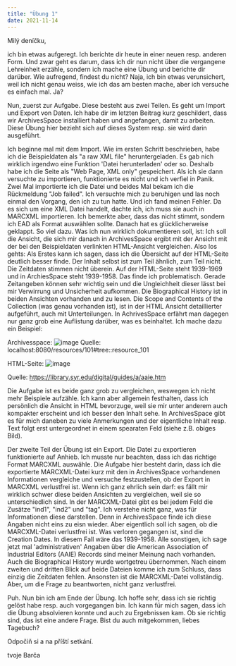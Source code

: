 ```yaml
---
title: "Übung 1"
date: 2021-11-14
---
```


Milý deníčku,

ich bin etwas aufgeregt. Ich berichte dir heute in einer neuen resp. anderen Form. Und zwar geht es darum, dass ich dir nun nicht über die vergangene Lehreinheit erzähle,
sondern ich mache eine Übung und berichte dir darüber. Wie aufregend, findest du nicht?
Naja, ich bin etwas verunsichert, weil ich nicht genau weiss, wie ich das am besten mache, aber ich versuche es einfach mal. Ja?

Nun, zuerst zur Aufgabe. Diese besteht aus zwei Teilen. Es geht um Import und Export von Daten.
Ich habe dir im letzten Beitrag kurz geschildert, dass wir ArchivesSpace installiert haben und angefangen, damit zu arbeiten. Diese Übung hier bezieht sich auf dieses System
resp. sie wird darin ausgeführt.

Ich beginne mal mit dem Import. 
Wie im ersten Schritt beschrieben, habe ich die Beispieldaten als "a raw XML file" heruntergeladen. Es gab nich wirklich irgendwo eine Funktion 'Datei herunterladen' oder so.
Deshalb habe ich die Seite als "Web Page, XML only" gespeichert.
Als ich sie dann versuchte zu importieren, funktionierte es nicht und ich verfiel in Panik. Zwei Mal importierte ich die Datei und beides Mal bekam ich die Rückmeldung "Job failed".
Ich versuchte mich zu beruhigen und las noch einmal den Vorgang, den ich zu tun hatte. Und ich fand meinen Fehler. Da es sich um eine XML Datei handelt, dachte ich, ich muss sie
auch in MARCXML importieren. Ich bemerkte aber, dass das nicht stimmt, sondern ich EAD als Format auswählen sollte. Danach hat es glücklicherweise geklappt.
So viel dazu. Was ich nun wirklich dokumentieren soll, ist: Ich soll die Ansicht, die sich mir danach in ArchivesSpace ergibt mit der Ansicht mit der bei den Beispieldaten verlinkten
HTML-Ansicht vergleichen.
Also los gehts: Als Erstes kann ich sagen, dass ich die Übersicht auf der HTML-Seite deutlich besser finde. Der Inhalt selbst ist zum Teil ähnlich, zum Teil nicht. Die Zeitdaten
stimmen nicht überein. Auf der HTML-Seite steht 1939-1969 und in ArchiesSpace steht 1939-1958. Das finde ich problematisch. Gerade Zeitangeben können sehr wichtig sein und die
Ungleichheit dieser lässt bei mir Verwirrung und Unsicherheit aufkommen. Die Biographical History ist in beiden Ansichten vorhanden und zu lesen. Die Scope and Contents of the
Collection (was genau vorhanden ist), ist in der HTML Ansicht detaillierter aufgeführt, auch mit Unterteilungen. In AchrivesSpace erfährt man dagegen nur ganz grob eine
Auflistung darüber, was es beinhaltet. Ich mache dazu ein Beispiel:

Archivesspace: 
![image](https://user-images.githubusercontent.com/90834630/141674675-cd5687df-f189-470b-aa30-2e30720c4df3.png)
Quelle: localhost:8080/resources/101#tree::resource_101


HTML-Seite:
![image](https://user-images.githubusercontent.com/90834630/141674689-baa35eb1-69f5-4306-a19b-f2609c283882.png)

Quelle: https://library.syr.edu/digital/guides/a/aaie.htm


Die Aufgabe ist es beide ganz grob zu vergleichen, weswegen ich nicht mehr Beispiele aufzähle. Ich kann aber allgemein festhalten,
dass ich persönlich die Ansicht in HTML bevorzuge, weil sie mir unter anderem auch kompakter erscheint und ich besser den Inhalt sehe. In ArchivesSpace gibt es für mich daneben
zu viele Anmerkungen und der eigentliche Inhalt resp. Text folgt erst untergeordnet in einem spearaten Feld (siehe z.B. obiges Bild).


Der zweite Teil der Übung ist ein Export. Die Datei zu exportieren funktionierte auf Anhieb. Ich musste nur beachten, dass ich das richtige Format MARCXML auswähle.
Die Aufgabe hier besteht darin, dass ich die exportierte MARCXML-Datei kurz mit den in ArchivesSpace vorhandenen Informationen vergleiche und versuche festzustellen, ob 
der Export in MARCXML verlustfrei ist.
Wenn ich ganz ehrlich sein darf: es fällt mir wirklich schwer diese beiden Ansichten zu vergleichen, weil sie so unterschiedlich sind.
In der MARCXML-Datei gibt es bei jedem Feld die Zusätze "ind1", "ind2" und "tag". Ich verstehe nicht ganz, was für Informationen diese darstellen. Denn in ArchivesSpace finde ich
diese Angaben nicht eins zu eisn wieder. Aber eigentlich soll ich sagen, ob die MARCXML-Datei verlustfrei ist.
Was verloren gegangen ist, sind die Creation Dates. In diesem Fall wäre das 1939-1958. Alle sonstigen, ich sage jetzt mal 'administrativen' Angaben über die American Association
of Industrial Editors (AAIE) Records sind meiner Meinung nach vorhanden. Auch die Biographical History wurde wortgetreu übernommen.
Nach einem zweiten und dritten Blick auf beide Dateien komme ich zum Schluss, dass einzig die Zeitdaten fehlen. Ansonsten ist die MARCXML-Datei vollständig.
Aber, um die Frage zu beantworten, nicht ganz verlustfrei.


Puh. Nun bin ich am Ende der Übung. Ich hoffe sehr, dass ich sie richtig gelöst habe resp. auch vorgegangen bin. Ich kann für mich sagen, dass ich die Übung absolvieren
konnte und auch zu Ergebnissen kam. Ob sie richtig sind, das ist eine andere Frage.
Bist du auch mitgekommen, liebes Tagebuch?


Odpočiň si a na příští setkání.

tvoje Barča

